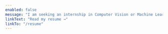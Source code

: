 ```yaml
---
enabled: false
message: "I am seeking an internship in Computer Vision or Machine Learning starting in January 2022."
linkText: "Read my resume →"
linkTo: "/resume"
---
```

